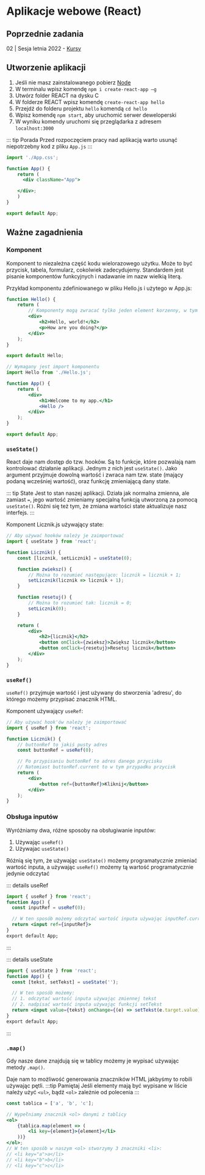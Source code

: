 # Aplikacje webowe (React)

## Poprzednie zadania

02 | Sesja letnia 2022 - [Kursy](../arkusze/2022-lato-wersja-2/#aplikacja-webowa)

## Utworzenie aplikacji

1. Jeśli nie masz zainstalowanego pobierz [Node](https://nodejs.org/en/download/)
2. W terminalu wpisz komendę `npm i create-react-app –g`
3. Utwórz folder REACT na dysku C
4. W folderze REACT wpisz komendę `create-react-app hello`
5. Przejdź do folderu projektu `hello` komendą `cd hello`
6. Wpisz komendę `npm start`, aby uruchomić serwer deweloperski
7. W wyniku komendy uruchomi się przeglądarka z adresem `localhost:3000`

::: tip Porada
Przed rozpoczęciem pracy nad aplikacją warto usunąć niepotrzebny kod z pliku `App.js`
:::
<CodeGroup>
<CodeGroupItem title="App.js">

```jsx
import './App.css';

function App() {
    return (
      <div className="App">

    </div>;
    )
}

export default App;
```

  </CodeGroupItem>
</CodeGroup>

## Ważne zagadnienia

### Komponent

Komponent to niezależna część kodu wielorazowego użytku. Może to być przycisk, tabela, formularz, cokolwiek zadecydujemy.
Standardem jest pisanie komponentów funkcyjnych i nadawanie im nazw wielkią literą.

Przykład komponentu zdefiniowanego w pliku Hello.js i użytego w App.js:

<CodeGroup>
  <CodeGroupItem title="Hello.js">
  
```jsx
function Hello() {
    return (
        // Komponenty mogą zwracać tylko jeden element korzenny, w tym przypadku div
        <div>
            <h2>Hello, world!</h2>
            <p>How are you doing?</p>
        </div>
    );
}

export default Hello;

```

  </CodeGroupItem>

  <CodeGroupItem title="App.js">

```jsx
// Wymagany jest import komponentu
import Hello from './Hello.js';

function App() {
    return (
        <div>
            <h1>Welcome to my app.</h1>
            <Hello />
        </div>
    );
}

export default App;
```

  </CodeGroupItem>
</CodeGroup>

### `useState()`

React daje nam dostęp do tzw. hooków. Są to funkcje, które pozwalają nam kontrolować działanie aplikacji.
Jednym z nich jest `useState()`. Jako argument przyjmuje dowolną wartość i zwraca nam tzw. state (mający podaną wcześniej wartość), oraz funkcję zmieniającą dany state.

::: tip State
Jest to stan naszej aplikacji. Działa jak normalna zmienna, ale zamiast `=`, jego wartość zmieniamy specjalną funkcją utworzoną za pomocą `useState()`. Różni się też tym, że zmiana wartości state aktualizuje nasz interfejs.
:::

Komponent Licznik.js używający state:

```jsx
// Aby używać hooków należy je zaimportować
import { useState } from 'react';

function Licznik() {
    const [licznik, setLicznik] = useState(0);

    function zwieksz() {
        // Można to rozumieć następująco: licznik = licznik + 1;
        setLicznik(licznik => licznik + 1);
    }

    function resetuj() {
        // Można to rozumieć tak: licznik = 0;
        setLicznik(0);
    }

    return (
        <div>
            <h2>{licznik}</h2>
            <button onClick={zwieksz}>Zwiększ licznik</button>
            <button onClick={resetuj}>Resetuj licznik</button>
        </div>
    );
}
```

### `useRef()`

`useRef()` przyjmuje wartość i jest używany do stworzenia 'adresu', do którego możemy przypisać znacznik HTML.

Komponent używający `useRef`:

```jsx
// Aby używać hook'ów należy je zaimportować
import { useRef } from 'react';

function Licznik() {
    // buttonRef to jakiś pusty adres
    const buttonRef = useRef(0);

    // Po przypisaniu buttonRef to adres danego przycisku
    // Natomiast buttonRef.current to w tym przypadku przycisk
    return (
        <div>
            <button ref={buttonRef}>Kliknij</button>
        </div>
    );
}
```

### Obsługa inputów

Wyróżniamy dwa, różne sposoby na obsługiwanie inputów:

1. Używając `useRef()`
2. Używajac `useState()`

Różnią się tym, że używając `useState()` możemy programatycznie zmieniać wartość inputa, a używając `useRef()` możemy tą wartość programatycznie jedynie odczytać

::: details useRef

```jsx
import { useRef } from 'react';
function App() {
  const inputRef = useRef(0);

  // W ten sposób możemy odczytać wartość inputa używając inputRef.current.value
  return <input ref={inputRef}>
}
export default App;
```

:::

::: details useState

```jsx
import { useState } from 'react';
function App() {
  const [tekst, setTekst] = useState('');

  // W ten sposób możemy:
  // 1. odczytać wartość inputa używając zmiennej tekst
  // 2. nadpisać wartość inputa używając funkcji setTekst
  return <input value={tekst} onChange={(e) => setTekst(e.target.value)}>
}
export default App;
```

:::

### `.map()`

Gdy nasze dane znajdują się w tablicy możemy je wypisać używając metody `.map()`.

Daje nam to możliwość generowania znaczników HTML jakbyśmy to robili używając pętli.
:::tip Pamiętaj
Jeśli elementy mają być wypisane w liście należy użyć `<ul>`, bądź `<ol>` zależnie od polecenia
:::

```jsx
const tablica = ['a', 'b', 'c'];

// Wypełniamy znacznik <ol> danymi z tablicy
<ol>
    {tablica.map(element => (
        <li key={element}>{element}</li>
    ))}
</ol>;
// W ten sposób w naszym <ol> stworzymy 3 znaczniki <li>:
// <li key="a">a</li>
// <li key="b">b</li>
// <li key="c">c</li>
```
